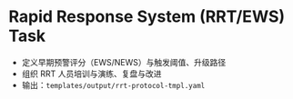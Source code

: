 # Rapid Response System (RRT/EWS) Task

- 定义早期预警评分（EWS/NEWS）与触发阈值、升级路径
- 组织 RRT 人员培训与演练、复盘与改进
- 输出：`templates/output/rrt-protocol-tmpl.yaml`
